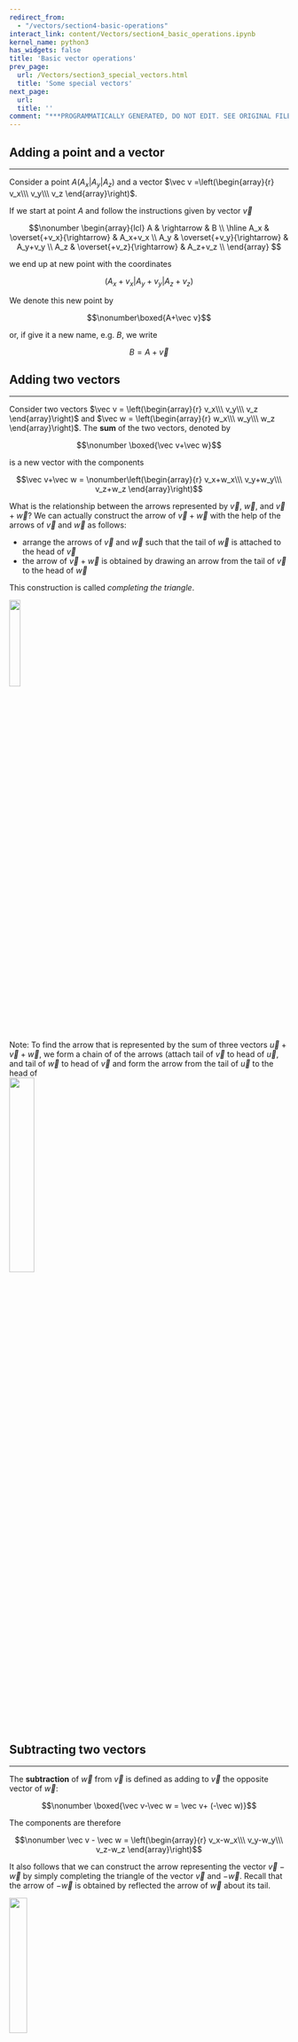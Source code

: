 ```yaml
---
redirect_from:
  - "/vectors/section4-basic-operations"
interact_link: content/Vectors/section4_basic_operations.ipynb
kernel_name: python3
has_widgets: false
title: 'Basic vector operations'
prev_page:
  url: /Vectors/section3_special_vectors.html
  title: 'Some special vectors'
next_page:
  url: 
  title: ''
comment: "***PROGRAMMATICALLY GENERATED, DO NOT EDIT. SEE ORIGINAL FILES IN /content***"
---
```



## Adding a point and a vector
---

Consider a point $A(A_x \vert A_y \vert A_z)$ and a vector $\vec v =\left(\begin{array}{r} v_x\\\ v_y\\\ v_z \end{array}\right)$.

If we start at point $A$ and follow the instructions given by vector $\vec v$

$$\nonumber
\begin{array}{lcl}
A & \rightarrow & B \\
\hline
A_x & \overset{+v_x}{\rightarrow} & A_x+v_x \\ 
A_y & \overset{+v_y}{\rightarrow} & A_y+v_y \\ 
A_z & \overset{+v_z}{\rightarrow} & A_z+v_z \\ 
\end{array}
$$

we end up at new point with the coordinates 

$$\nonumber (A_x+v_x \vert A_y+v_y \vert A_z + v_z) $$


We denote this new point by 

$$\nonumber\boxed{A+\vec v}$$

or, if give it a new name, e.g. $B$, we write

$$\nonumber B = A+\vec v$$







## Adding two vectors
---

Consider two vectors $\vec v = \left(\begin{array}{r} v_x\\\ v_y\\\ v_z \end{array}\right)$ and $\vec w = \left(\begin{array}{r} w_x\\\ w_y\\\ w_z \end{array}\right)$. The __sum__ of the two vectors, denoted by 

$$\nonumber \boxed{\vec v+\vec w}$$

is a new vector with the components

$$\vec v+\vec w = \nonumber\left(\begin{array}{r} v_x+w_x\\\ v_y+w_y\\\ v_z+w_z \end{array}\right)$$

What is the relationship between the arrows represented by $\vec v$, $\vec w$, and $\vec v+\vec w$? We can actually construct the arrow of $\vec v+\vec w$ with the help of the arrows of $\vec v$ and $\vec w$ as follows: 
 - arrange the arrows of $\vec v$ and $\vec w$ such that the tail of $\vec w$ is attached to the head of $\vec v$
 - the arrow of $\vec v+\vec w$ is obtained by drawing an arrow from the tail of $\vec v$ to the head of $\vec w$

This construction is called *completing the triangle*.

<img src="./pics/completeTriangle.png" width="20%" align="center">

Note: To find the arrow that is represented by the sum of three vectors $\vec u+\vec v+\vec w$, we form a chain of of the arrows (attach tail of $\vec v$ to head of $\vec u$, and tail of $\vec w$ to head of $\vec v$ and form the arrow from the tail of $\vec u$ to the head of  
<img src="./pics/addThreeVec.png" width="30%" align="center">



## Subtracting two vectors
---

The __subtraction__ of $\vec w$ from $\vec v$ is defined as adding to $\vec v$ the opposite vector of $\vec w$: 

$$\nonumber \boxed{\vec v-\vec w = \vec v+ (-\vec w)}$$

The components are therefore 

$$\nonumber \vec v  - \vec w = \left(\begin{array}{r} v_x-w_x\\\ v_y-w_y\\\ v_z-w_z \end{array}\right)$$

It also follows that we can construct the arrow representing the vector $\vec v-\vec w$ by simply completing the triangle of the vector $\vec v$ and $-\vec w$. Recall that the arrow of $-\vec w$  is obtained by reflected the arrow of $\vec w$ about its tail.

<img src="./pics/subtractVectors.png" width="25%" align="center">



## Multiplication of a vector with a scalar
---

Consider a vector $\vec v = \left(\begin{array}{r} v_x\\\ v_y\\\ v_z \end{array}\right)$ and a constant $c$, where $c$ can by any real number. In the context of vectors, a number is called a __scalar__. The __multiplication__ of $c$ with $\vec v$, denoted by 

$$\nonumber\boxed{c\cdot \vec{v}}$$

is defined as the vector with the components

$$\nonumber\vec v = \left(\begin{array}{r} c\cdot v_x\\\ c \cdot v_y\\\ c \cdot v_z \end{array}\right)$$

Thus each component of $\vec v$ is multiplied by the constant $c$. Make sure yu understand that 
- The arrow that is represented by $c \cdot \vec{v}$ is $c$ times longer than $\vec v$. 
- If $c$ is positive, the arrows point in the same direction, if $c$ is negative, the arrow point in opposite direction (see figure below).


<img src="./pics/multiplicWithConst.png" width="95%" align="center">



## Exercise
---

1. Consider the vector $\vec{u}=\left(\begin{array}{r} -2\\\ 2\\\ -1 \end{array}\right)$ <br>Determine the vector $\vec{v} = 3\cdot \vec{u}$ and verify that the magnitude of $\vec u$ is $3$ times bigger than the magnitude of $\vec{v}$.

2. Show that $0\cdot \vec{a}$ is the zero vector.

3. Show that $4\cdot (5\cdot \vec{a})=20\cdot \vec{a}$

4. Show the following:
 1. $\vec{a}+\vec{b}=\vec{b}+\vec{a}$
 2. $\vec{a}+(\vec{b}+\vec{c})=(\vec{a}+\vec{b})+\vec{c}$
 3. $\vec{b}-\vec{a}$ is the opposite vector of $\vec{a}-\vec{b}$
 4. $\vec{a}+\vec{a}=2  \vec{a}$
 5. $4 \vec{a} + 6   \vec{a} =10  \vec{a}$
 6. $4 \vec{a} - 6   \vec{a} =-2  \vec{a}$
 7. $3  (\vec{a} +\vec{b}) =3  \vec{a}+3  \vec{b}$

5. Construct arrows that represent the following vectors: $\vec{a}+\vec{b}$, $\vec{a}-\vec{b}$, where all the arrows are in the yz-plane.

<img src="./pics/exc_lincomb1.png" width="90%" align="center">
        
6. Construct arrows that represent the following vectors: $1.5\vec{a}+3\vec{b}$, $0.5\vec{a}-2\vec{b}$, where all the arrows are in the yz-plane.
	
<img src="./pics/exc_lincomb2.png" width="20%" align="center">

	
7. Find the point in the middle between the two points $A(1\vert 4\vert -2)$ and $B(10 \vert 2 \vert 4)$.



## Solutions
---

1. $\vert\vec{u}\vert=\sqrt{(-2)^2+2^2+(-1)^2}=3$, 
$\vec v = 3\cdot \vec u = \left(\begin{array}{r} -6\\\ 6\\\ -3 \end{array}\right) \rightarrow \vert \vec{v}\vert =\sqrt{(-6)^2+6^2+(-3)^2}=9$. So indeed, three times bigger.

2. $0\cdot \vec{a}=\left(\begin{array}{r} 0\cdot a_x\\\ 0\cdot a_y\\\ 0\cdot a_z \end{array}\right) = \left(\begin{array}{r} 0\\\ 0\\\ 0 \end{array}\right)$

3. $4\cdot (5\cdot \vec{a})= 4\cdot \left(\begin{array}{r} 5\cdot a_x\\\ 5\cdot a_y\\\ 5\cdot a_z \end{array}\right) = \left(\begin{array}{r} 20\cdot a_x\\\ 20\cdot a_y\\\ 20\cdot a_z \end{array}\right)= 20\cdot \vec{a}$

4. So ...
  1. $\vec{a}+\vec{b}=\left(\begin{array}{r} a_x+b_x\\\ a_y+b_y\\\ a_z+b_z \end{array}\right) =\left(\begin{array}{r} b_x+a_x\\\ b_y+a_y\\\ b_z+a_z \end{array}\right) =\vec{b}+\vec{a}$
    
  2. $\vec{a}+(\vec{b}+\vec{c})=\vec{a}+\left(\begin{array}{r} b_x+c_x\\\ b_y+c_y\\\ b_z+c_z \end{array}\right) = \left(\begin{array}{r} a_x+b_x+c_x\\\ a_y+b_y+c_y\\\ a_z+b_z+c_z \end{array}\right)$ and similar, $(\vec{a}+\vec{b})+\vec{c}=\left(\begin{array}{r} a_x+b_x\\\ a_y+b_y\\\ a_z+b_z \end{array}\right)+\vec{c}=\left(\begin{array}{r} a_x+b_x+c_x\\\ a_y+b_y+c_y\\\ a_z+b_z+c_z \end{array}\right)$, so the same vectors.
    
  3. $\vec{b}-\vec{a}=\left(\begin{array}{r} b_x-a_x\\\ b_y-a_y\\\ b_z-a_z \end{array}\right)=\left(\begin{array}{r} -(a_x-b_x)\\\ -(a_y-b_y)\\\ -(a_z-b_z) \end{array}\right)=-(\vec{a}-\vec{b})$, and this is the opposite vector of $\vec{a}-\vec{b}$
	
  4. $\vec{a}+\vec{a}=\left(\begin{array}{r} a_x+a_x\\\ a_y+a_y\\\ a_z+a_z \end{array}\right)=\left(\begin{array}{r} 2 a_x \\\ 2 a_y\\\ 2 a_z \end{array}\right)=2  \vec{a}$
	
  5. $4 \vec{a} + 6   \vec{a} =\left(\begin{array}{r} 4a_x+6a_x\\\ 4a_y+6a_y\\\ 4a_z+6a_z \end{array}\right) = 10  \vec{a}$
	
  6. $4 \vec{a} - 6   \vec{a}  =\left(\begin{array}{r} 4a_x-6a_x\\\ 4a_y-6a_y\\\ 4a_z-6a_z \end{array}\right)  =-2  \vec{a}$
	
  7. $3  (\vec{a} +\vec{b}) = 3\left(\begin{array}{r} a_x+b_x\\\  a_y+b_y\\\  a_z+b_z \end{array}\right)= \left(\begin{array}{r} 3(a_x+b_x)\\\  3(a_y+b_y)\\\  3(a_z+b_z) \end{array}\right) = \left(\begin{array}{r} 3a_x+3b_x\\\  3a_y+3b_y\\\  3a_z+3b_z \end{array}\right) =3\vec{a}+3  \vec{b}$

5. <img src="./pics/sol_lincomb1.png" width="90%" align="center">

6. <img src="./pics/sol_lincomb2.png" width="90%" align="center">


7. <img src="./pics/sol_midpoint.png" width="90%" align="center">



